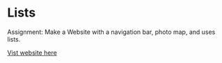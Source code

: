 # Lists
Assignment: Make a Website with a navigation bar, photo map, and uses lists. 

[Vist website here](https://giaviolini.github.io/Lists/)

